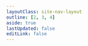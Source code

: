 ```yaml
---
layoutClass: site-nav-layout
outline: [2, 3, 4]
aside: true
lastUpdated: false
editLink: false
---
```


<script setup>
import SiteNavLinks from './components/SiteNavLinkGroup.vue';
import { NAV_DATA } from './data';
</script>

<style lang="sass" src="./index.scss"></style>

<SiteNavLinks 
  v-for="{title, items} in NAV_DATA" 
  :title="title" 
  :items="items"
/>

